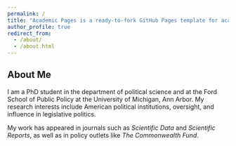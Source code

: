 ```yaml
---
permalink: /
title: "Academic Pages is a ready-to-fork GitHub Pages template for academic personal websites"
author_profile: true
redirect_from: 
  - /about/
  - /about.html
---
```


## About Me
I am a PhD student in the department of political science and at the Ford School of Public Policy at the University of Michigan, Ann Arbor. My research interests include American political institutions, oversight, and influence in legislative politics.

My work has appeared in journals such as _Scientific Data_ and _Scientific Reports_, as well as in policy outlets like _The Commonwealth Fund_.
